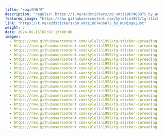 ```yaml
---
title: "xuqi贴纸包"
description: "regular: https://t.me/addstickers/p0_wmtz1867406075_by_WuMingv2Bot"
featured_image: "https://raw.githubusercontent.com/kylelin1998/tg-sticker-spreading-worldwide-images/main/img/42668a10-9d1c-496a-a91a-719b462fe8f9.jpg"
link: "https://t.me/addstickers/p0_wmtz1867406075_by_WuMingv2Bot"
weight: 3
date: 2024-06-15T08:07:13+08:00
images:
  - https://raw.githubusercontent.com/kylelin1998/tg-sticker-spreading-worldwide-images/main/img/42668a10-9d1c-496a-a91a-719b462fe8f9.jpg
  - https://raw.githubusercontent.com/kylelin1998/tg-sticker-spreading-worldwide-images/main/img/2fccc2b1-425a-41f1-8f1d-78b2fc0784dd.jpg
  - https://raw.githubusercontent.com/kylelin1998/tg-sticker-spreading-worldwide-images/main/img/fa875c06-5255-411e-899a-131c2ea6d171.jpg
  - https://raw.githubusercontent.com/kylelin1998/tg-sticker-spreading-worldwide-images/main/img/7f6c0147-a96b-4e5c-b385-3794a32a4b0d.jpg
  - https://raw.githubusercontent.com/kylelin1998/tg-sticker-spreading-worldwide-images/main/img/02b88873-2c01-4629-b00a-c4b7ac26fae7.jpg
  - https://raw.githubusercontent.com/kylelin1998/tg-sticker-spreading-worldwide-images/main/img/d04beaa2-d1af-4789-adad-d1f32fa4c520.jpg
  - https://raw.githubusercontent.com/kylelin1998/tg-sticker-spreading-worldwide-images/main/img/78ad9818-f817-4d36-9b6c-c51155cb3bc0.jpg
  - https://raw.githubusercontent.com/kylelin1998/tg-sticker-spreading-worldwide-images/main/img/a0d74394-7c72-445c-b4c7-297c954a047d.jpg
  - https://raw.githubusercontent.com/kylelin1998/tg-sticker-spreading-worldwide-images/main/img/b1f159ef-38d1-4f38-b95d-f5242e2ee711.jpg
  - https://raw.githubusercontent.com/kylelin1998/tg-sticker-spreading-worldwide-images/main/img/8b9aa23d-a9f2-4f24-9e7a-2933d9beae82.jpg
  - https://raw.githubusercontent.com/kylelin1998/tg-sticker-spreading-worldwide-images/main/img/8f4d8a97-ce1c-4ab3-8de1-a693dba8ad2f.jpg
  - https://raw.githubusercontent.com/kylelin1998/tg-sticker-spreading-worldwide-images/main/img/fc237497-7c60-4f46-8885-fb7e782be6ab.jpg
  - https://raw.githubusercontent.com/kylelin1998/tg-sticker-spreading-worldwide-images/main/img/17c0f74e-f3af-46cc-a2df-06789da5f402.jpg
  - https://raw.githubusercontent.com/kylelin1998/tg-sticker-spreading-worldwide-images/main/img/23d056f2-5341-403e-8b1b-3ec263c888fc.jpg
  - https://raw.githubusercontent.com/kylelin1998/tg-sticker-spreading-worldwide-images/main/img/49eacb3b-ddd3-400f-bc48-5beebc00243c.jpg
  - https://raw.githubusercontent.com/kylelin1998/tg-sticker-spreading-worldwide-images/main/img/3c239ea5-c604-4ce5-bb02-e5a345d4d50b.jpg
  - https://raw.githubusercontent.com/kylelin1998/tg-sticker-spreading-worldwide-images/main/img/e807893a-5d82-48b6-9ad1-8a6ff8dc8ded.jpg
  - https://raw.githubusercontent.com/kylelin1998/tg-sticker-spreading-worldwide-images/main/img/a3d6e1d9-02de-42dd-932b-c10dff19dcd4.jpg
  - https://raw.githubusercontent.com/kylelin1998/tg-sticker-spreading-worldwide-images/main/img/350a6d7a-a186-451a-89d3-2d378b29f47d.jpg
  - https://raw.githubusercontent.com/kylelin1998/tg-sticker-spreading-worldwide-images/main/img/cdf508d1-3eb6-4677-8187-26137a39c542.jpg
---
```


